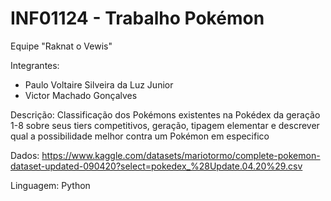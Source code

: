 # INF01124 - Trabalho Pokémon

Equipe "Raknat o Vewis"

Integrantes:
- Paulo Voltaire Silveira da Luz Junior
- Victor Machado Gonçalves

Descrição: Classificação dos Pokémons existentes na Pokédex da geração 1-8 sobre seus tiers competitivos, geração, tipagem elementar e descrever qual a possibilidade melhor contra um Pokémon em especifico

Dados: https://www.kaggle.com/datasets/mariotormo/complete-pokemon-dataset-updated-090420?select=pokedex_%28Update.04.20%29.csv

Linguagem: Python
